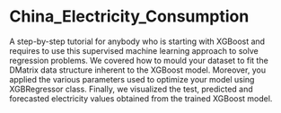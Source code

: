 # China_Electricity_Consumption
A step-by-step tutorial for anybody who is starting with XGBoost and requires to use this supervised machine learning approach to solve regression problems. We covered how to mould your dataset to fit the DMatrix data structure inherent to the XGBoost model. Moreover, you applied the various parameters used to optimize your model using XGBRegressor class. Finally, we visualized the test, predicted and forecasted electricity values obtained from the trained XGBoost model.
